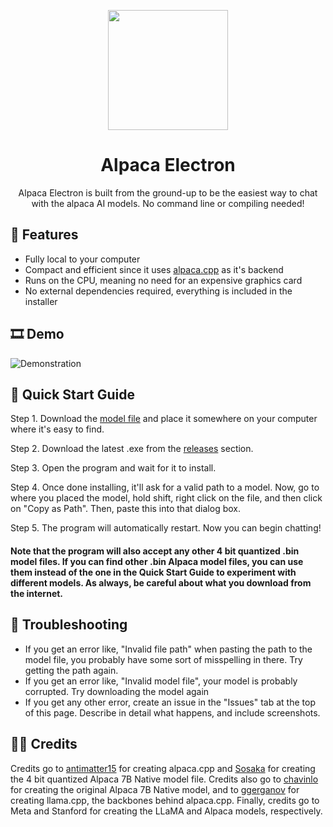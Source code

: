 ﻿<p align="center"><img src="https://raw.githubusercontent.com/ItsPi3141/alpaca-electron/main/icon/alpaca-chat-logo.png?raw=true" height=192></p>
<h1 align="center">
  Alpaca Electron
</h1>
<p align="center">Alpaca Electron is built from the ground-up to be the easiest way to chat with the alpaca AI models. No command line or compiling needed!</p>

## 📃 Features

-   Fully local to your computer
-   Compact and efficient since it uses [alpaca.cpp](https://github.com/antimatter15/alpaca.cpp) as it's backend
-   Runs on the CPU, meaning no need for an expensive graphics card
-   No external dependencies required, everything is included in the installer

## 🎞 Demo

![Demonstration](https://github.com/ItsPi3141/alpaca-electron/raw/main/demo.gif)

## 🚀 Quick Start Guide

Step 1. Download the [model file](https://huggingface.co/Sosaka/Alpaca-native-4bit-ggml/blob/main/ggml-alpaca-7b-q4.bin) and place it somewhere on your computer where it's easy to find.

Step 2. Download the latest .exe from the [releases](https://github.com/ItsPi3141/alpaca-electron/releases) section.

Step 3. Open the program and wait for it to install.

Step 4. Once done installing, it'll ask for a valid path to a model. Now, go to where you placed the model, hold shift, right click on the file, and then click on "Copy as Path". Then, paste this into that dialog box.

Step 5. The program will automatically restart. Now you can begin chatting!

#### Note that the program will also accept any other 4 bit quantized .bin model files. If you can find other .bin Alpaca model files, you can use them instead of the one in the Quick Start Guide to experiment with different models. As always, be careful about what you download from the internet.

## 🔧 Troubleshooting

-   If you get an error like, "Invalid file path" when pasting the path to the model file, you probably have some sort of misspelling in there. Try getting the path again.
-   If you get an error like, "Invalid model file", your model is probably corrupted. Try downloading the model again
-   If you get any other error, create an issue in the "Issues" tab at the top of this page. Describe in detail what happens, and include screenshots.

## 👨‍💻 Credits

Credits go to [antimatter15](https://github.com/antimatter15/alpaca.cpp) for creating alpaca.cpp and [Sosaka](https://huggingface.co/Sosaka/Alpaca-native-4bit-ggml) for creating the 4 bit quantized Alpaca 7B Native model file. Credits also go to [chavinlo](https://huggingface.co/chavinlo/alpaca-native) for creating the original Alpaca 7B Native model, and to [ggerganov](https://github.com/ggerganov/llama.cpp) for creating llama.cpp, the backbones behind alpaca.cpp. Finally, credits go to Meta and Stanford for creating the LLaMA and Alpaca models, respectively.

